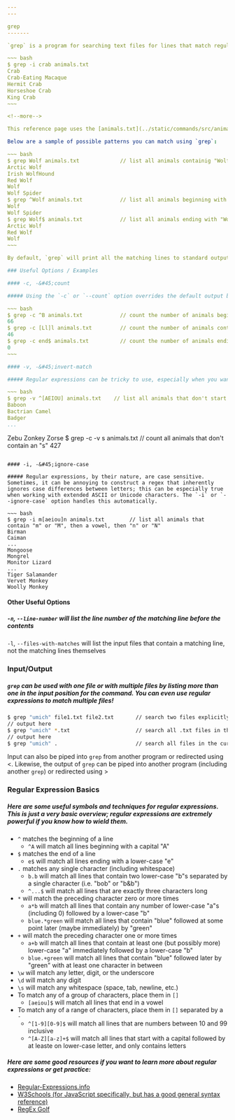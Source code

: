 ```yaml
---
---

grep
-------

`grep` is a program for searching text files for lines that match regular exprssions. It can be used for all sorts of pattern-matching and text-based query analysis.

~~~ bash
$ grep -i crab animals.txt
Crab
Crab-Eating Macaque
Hermit Crab
Horseshoe Crab
King Crab
~~~

<!--more-->

This reference page uses the [animals.txt](../static/commands/src/animals.txt) file for all of its examples. This list was taken from [Millie Bond's A-Z Index of Animals](https://a-z-animals.com/animals/).

Below are a sample of possible patterns you can match using `grep`:

~~~ bash
$ grep Wolf animals.txt             // list all animals containig "Wolf"
Arctic Wolf
Irish WolfHound
Red Wolf
Wolf
Wolf Spider
$ grep ^Wolf animals.txt            // list all animals beginning with "Wolf"
Wolf
Wolf Spider
$ grep Wolf$ animals.txt            // list all animals ending with "Wolf"
Arctic Wolf
Red Wolf
Wolf
~~~

By default, `grep` will print all the matching lines to standard output (the console) in the same order they appear in the source with the matching parts colored. This behavior can be modified by using one or more of the the command line options `grep` offers.

### Useful Options / Examples

#### -c, -&#45;count

##### Using the `-c` or `--count` option overrides the default output behavior of `grep`. Instead of printing all of the matches to the console, it will print the number of lines that match. This is a useful option if, for example, you only want to know if there are any matches (count &gt; 0) but aren't as concerned with what those matches actually are.

~~~ bash
$ grep -c ^B animals.txt            // count the number of animals beginning with "B"
66
$ grep -c [Ll]l animals.txt         // count the number of animals containing "ll" or "Ll"
46
$ grep -c end$ animals.txt          // count the number of animals ending with "end"
0
~~~

#### -v, -&#45;invert-match

##### Regular expressions can be tricky to use, especially when you want to find text that doesn't match a particular regex. This is made easier by the `-v` or `--invert-match` option, which finds lines in the target input that do not match the given regular expression.

~~~ bash
$ grep -v ^[AEIOU] animals.txt    // list all animals that don't start with a vowel
Baboon
Bactrian Camel
Badger
...
```

Zebu
Zonkey
Zorse
$ grep -c -v s animals.txt        // count all animals that don't contain an "s"
427
~~~

#### -i, -&#45;ignore-case

##### Regular expressions, by their nature, are case sensitive. Sometimes, it can be annoying to construct a regex that inherently ignores case differences between letters; this can be especially true when working with extended ASCII or Unicode characters. The `-i` or `--ignore-case` option handles this automatically.

~~~ bash
$ grep -i m[aeiou]n animals.txt        // list all animals that contain "m" or "M", then a vowel, then "n" or "N"
Birman
Caiman
...
Mongoose
Mongrel
Monitor Lizard
...
Tiger Salamander
Vervet Monkey
Woolly Monkey
~~~

#### Other Useful Options

##### `-n`, `--line-number` will list the line number of the matching line before the contents
`-l`, `--files-with-matches` will list the input files that contain a matching line, not the matching lines themselves

### Input/Output

##### `grep` can be used with one file or with multiple files by listing more than one in the input position for the command. You can even use regular expressions to match multiple files!

~~~ bash
$ grep "umich" file1.txt file2.txt       // search two files explicitly
// output here
$ grep "umich" *.txt                     // search all .txt files in the current directory
// output here
$ grep "umich" .                         // search all files in the current directory
~~~

Input can also be piped into `grep` from another program or redirected using &lt;. Likewise, the output of `grep` can be piped into another program (including another `grep`) or redirected using &gt;

### Regular Expression Basics

##### Here are some useful symbols and techniques for regular expressions. This is just a very basic overview; regular expressions are extremely powerful if you know how to wield them.
* `^` matches the beginning of a line
    * `^A` will match all lines beginning with a capital "A"
* `$` matches the end of a line
    * `e$` will match all lines ending with a lower-case "e"
* `.` matches any single character (including whitespace)
    * `b.b` will match all lines that contain two lower-case "b"s separated by a single character (i.e. "bob" or "b&b")
	* `^...$` will match all lines that are exactly three characters long
* `*` will match the preceding character zero or more times
    * `a*b` will match all lines that contain any number of lower-case "a"s (including 0) followed by a lower-case "b"
    * `blue.*green` will match all lines that contain "blue" followed at some point later (maybe immediately) by "green"
* `+` will match the preceding character one or more times
    * `a+b` will match all lines that contain at least one (but possibly more) lower-case "a" immediately followed by a lower-case "b"
    * `blue.+green` will match all lines that contain "blue" followed later by "green" with at least one character in between
* `\w` will match any letter, digit, or the underscore
* `\d` will match any digit
* `\s` will match any whitespace (space, tab, newline, etc.)
* To match any of a group of characters, place them in `[]`
    * `[aeiou]$` will match all lines that end in a vowel
* To match any of a range of characters, place them in `[]` separated by a `-`
    * `^[1-9][0-9]$` will match all lines that are numbers between 10 and 99 inclusive
    * `^[A-Z][a-z]+$` will match all lines that start with a capital followed by at leaste on lower-case letter, and only contains letters

##### Here are some good resources if you want to learn more about regular expressions or get practice:
* [Regular-Expressions.info](http://www.regular-expressions.info/)
* [W3Schools (for JavaScript specifically, but has a good general syntax reference)](https://www.w3schools.com/jsref/jsref_obj_regexp.asp)
* [RegEx Golf](https://alf.nu/RegexGolf)
